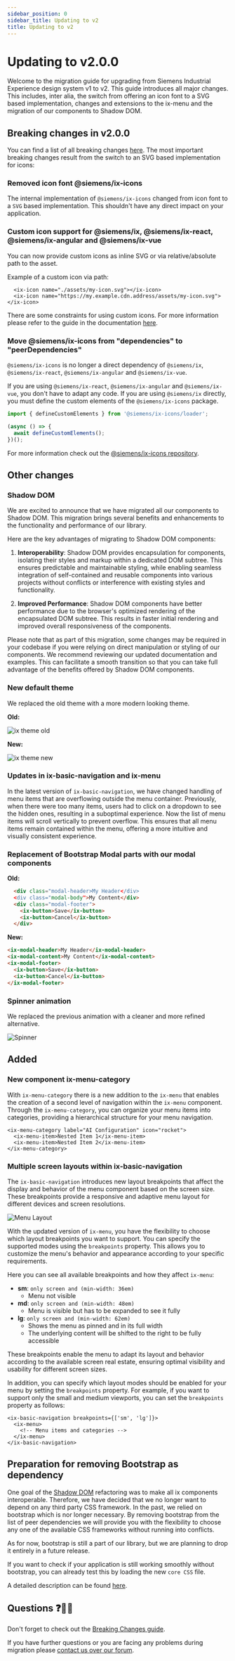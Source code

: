 ```yaml
---
sidebar_position: 0
sidebar_title: Updating to v2
title: Updating to v2
---
```


# Updating to v2.0.0

Welcome to the migration guide for upgrading from Siemens Industrial Experience design system v1 to v2.
This guide introduces all major changes. This includes, inter alia, the switch from offering an icon font to a SVG based implementation, changes and extensions to the ix-menu and the migration of our components to Shadow DOM.

## Breaking changes in v2.0.0

You can find a list of all breaking changes [here](https://github.com/siemens/ix/blob/main/BREAKING_CHANGES.md#v200).
The most important breaking changes result from the switch to an SVG based implementation for icons:

### Removed icon font @siemens/ix-icons

The internal implementation of `@siemens/ix-icons` changed from icon font to a `SVG` based implementation.
This shouldn't have any direct impact on your application.

### Custom icon support for @siemens/ix, @siemens/ix-react, @siemens/ix-angular and @siemens/ix-vue

You can now provide custom icons as inline SVG or via relative/absolute path to the asset.

Example of a custom icon via path:

```tsx
  <ix-icon name="./assets/my-icon.svg"></ix-icon>
  <ix-icon name="https://my.example.cdn.address/assets/my-icon.svg"></ix-icon>
```

There are some constraints for using custom icons. For more information please refer to the guide in the documentation [here](/docs/icons/icon-library).

### Move @siemens/ix-icons from "dependencies" to "peerDependencies"

`@siemens/ix-icons` is no longer a direct dependency of `@siemens/ix`, `@siemens/ix-react`, `@siemens/ix-angular` and `@siemens/ix-vue`.

If you are using `@siemens/ix-react`, `@siemens/ix-angular` and `@siemens/ix-vue`, you don't have to adapt any code.
If you are using `@siemens/ix` directly, you must define the custom elements of the `@siemens/ix-icons` package.

```typescript
import { defineCustomElements } from '@siemens/ix-icons/loader';

(async () => {
  await defineCustomElements();
})();
```

For more information check out the [@siemens/ix-icons repository](https://github.com/siemens/ix-icons).

## Other changes

### Shadow DOM

We are excited to announce that we have migrated all our components to Shadow DOM. This migration brings several benefits and enhancements to the functionality and performance of our library.

Here are the key advantages of migrating to Shadow DOM components:

1. **Interoperability**: Shadow DOM provides encapsulation for components, isolating their styles and markup within a dedicated DOM subtree. This ensures predictable and maintainable styling, while enabling seamless integration of self-contained and reusable components into various projects without conflicts or interference with existing styles and functionality.

2. **Improved Performance**: Shadow DOM components have better performance due to the browser's optimized rendering of the encapsulated DOM subtree. This results in faster initial rendering and improved overall responsiveness of the components.

Please note that as part of this migration, some changes may be required in your codebase if you were relying on direct manipulation or styling of our components. We recommend reviewing our updated documentation and examples. This can facilitate a smooth transition so that you can take full advantage of the benefits offered by Shadow DOM components.

### New default theme

We replaced the old theme with a more modern looking theme.

**Old:**

![ix theme old](theme_old.png)

**New:**

![ix theme new](theme_new.png)

### Updates in ix-basic-navigation and ix-menu

In the latest version of `ix-basic-navigation`, we have changed handling of menu items that are overflowing outside the menu container. Previously, when there were too many items, users had to click on a dropdown to see the hidden ones, resulting in a suboptimal experience.
Now the list of menu items will scroll vertically to prevent overflow.
This ensures that all menu items remain contained within the menu, offering a more intuitive and visually consistent experience.

### Replacement of Bootstrap Modal parts with our modal components

**Old:**

```html
  <div class="modal-header>My Header</div>
  <div class="modal-body">My Content</div>
  <div class="modal-footer">
    <ix-button>Save</ix-button>
    <ix-button>Cancel</ix-button>
  </div>
```

**New:**

```html
<ix-modal-header>My Header</ix-modal-header>
<ix-modal-content>My Content</ix-modal-content>
<ix-modal-footer>
  <ix-button>Save</ix-button>
  <ix-button>Cancel</ix-button>
</ix-modal-footer>
```

### Spinner animation

We replaced the previous animation with a cleaner and more refined alternative.

![Spinner](spinner.gif)

## Added

### New component ix-menu-category

With `ix-menu-category` there is a new addition to the `ix-menu` that enables the creation of a second level of navigation within the `ix-menu` component. Through the `ix-menu-category`, you can organize your menu items into categories, providing a hierarchical structure for your menu navigation.

```tsx
<ix-menu-category label="AI Configuration" icon="rocket">
  <ix-menu-item>Nested Item 1</ix-menu-item>
  <ix-menu-item>Nested Item 2</ix-menu-item>
</ix-menu-category>
```

### Multiple screen layouts within ix-basic-navigation

The `ix-basic-navigation` introduces new layout breakpoints that affect the display and behavior of the menu component based on the screen size. These breakpoints provide a responsive and adaptive menu layout for different devices and screen resolutions.

![Menu Layout](capture_layout_feature.gif)

With the updated version of `ix-menu`, you have the flexibility to choose which layout breakpoints you want to support. You can specify the supported modes using the `breakpoints` property. This allows you to customize the menu's behavior and appearance according to your specific requirements.

Here you can see all available breakpoints and how they affect `ix-menu`:

- **sm**: `only screen and (min-width: 36em)`
  - Menu not visible
- **md**: `only screen and (min-width: 48em)`
  - Menu is visible but has to be expanded to see it fully
- **lg**: `only screen and (min-width: 62em)`
  - Shows the menu as pinned and in its full width
  - The underlying content will be shifted to the right to be fully accessible

These breakpoints enable the menu to adapt its layout and behavior according to the available screen real estate, ensuring optimal visibility and usability for different screen sizes.

In addition, you can specify which layout modes should be enabled for your menu by setting the `breakpoints` property. For example, if you want to support only the small and medium viewports, you can set the `breakpoints` property as follows:

```tsx
<ix-basic-navigation breakpoints={['sm', 'lg']}>
  <ix-menu>
    <!-- Menu items and categories -->
  </ix-menu>
</ix-basic-navigation>
```

## Preparation for removing Bootstrap as dependency

One goal of the [Shadow DOM](#shadow-dom) refactoring was to make all ix components interoperable. Therefore, we have decided that we no longer want to depend on any third party CSS framework.
In the past, we relied on bootstrap which is nor longer necessary. By removing bootstrap from the list of peer dependencies we will provide you with the flexibility to choose any one of the available CSS frameworks without running into conflicts.

As for now, bootstrap is still a part of our library, but we are planning to drop it entirely in a future release.

If you want to check if your application is still working smoothly without bootstrap, you can already test this by loading the new `core CSS` file.

A detailed description can be found [here](../../theming/usage-developers#applying-only-one-theme-to-reduce-build-size).

## Questions ❓🙋‍♀️

Don't forget to check out the [Breaking Changes guide](https://github.com/siemens/ix/blob/main/BREAKING_CHANGES.md).

If you have further questions or you are facing any problems during migration please [contact us over our forum](https://community.siemens.com/c/ix/).
